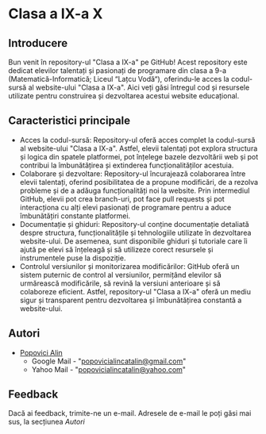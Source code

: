 # **Clasa a IX-a X**
## **Introducere**
Bun venit în repository-ul "Clasa a IX-a" pe GitHub! Acest repository este dedicat elevilor talentați și pasionați de programare din clasa a 9-a (Matematică-Informatică; Liceul “Lațcu Vodă“), oferindu-le acces la codul-sursă al website-ului "Clasa a IX-a". Aici veți găsi întregul cod și resursele utilizate pentru construirea și dezvoltarea acestui website educațional.

## **Caracteristici principale**
- Acces la codul-sursă: Repository-ul oferă acces complet la codul-sursă al website-ului "Clasa a IX-a". Astfel, elevii talentați pot explora structura și logica din spatele platformei, pot înțelege bazele dezvoltării web și pot contribui la îmbunătățirea și extinderea funcționalităților acestuia.
- Colaborare și dezvoltare: Repository-ul încurajează colaborarea între elevii talentați, oferind posibilitatea de a propune modificări, de a rezolva probleme și de a adăuga funcționalități noi la website. Prin intermediul GitHub, elevii pot crea branch-uri, pot face pull requests și pot interacționa cu alți elevi pasionați de programare pentru a aduce îmbunătățiri constante platformei.
- Documentație și ghiduri: Repository-ul conține documentație detaliată despre structura, funcționalitățile și tehnologiile utilizate în dezvoltarea website-ului. De asemenea, sunt disponibile ghiduri și tutoriale care îi ajută pe elevi să înțeleagă și să utilizeze corect resursele și instrumentele puse la dispoziție.
- Controlul versiunilor și monitorizarea modificărilor: GitHub oferă un sistem puternic de control al versiunilor, permițând elevilor să urmărească modificările, să revină la versiuni anterioare și să colaboreze eficient. Astfel, repository-ul "Clasa a IX-a" oferă un mediu sigur și transparent pentru dezvoltarea și îmbunătățirea constantă a website-ului.

## **Autori**
- [Popovici Alin](https://github.com/PopoviciAlin)
    - Google Mail - "popovicialincatalin@gmail.com"
    - Yahoo Mail - "popovicialincatalin@yahoo.com"

## **Feedback**
Dacă ai feedback, trimite-ne un e-mail. Adresele de e-mail le poți găsi mai sus, la secțiunea *Autori*